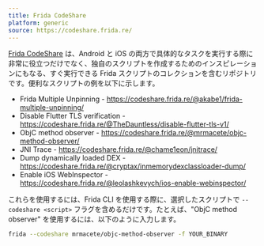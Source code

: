 ```yaml
---
title: Frida CodeShare
platform: generic
source: https://codeshare.frida.re/
---
```


[Frida CodeShare](https://codeshare.frida.re/ "Frida CodeShare") は、Android と iOS の両方で具体的なタスクを実行する際に非常に役立つだけでなく、独自のスクリプトを作成するためのインスピレーションにもなる、すぐ実行できる Frida スクリプトのコレクションを含むリポジトリです。便利なスクリプトの例を以下に示します。

- Frida Multiple Unpinning - <https://codeshare.frida.re/@akabe1/frida-multiple-unpinning/>
- Disable Flutter TLS verification - <https://codeshare.frida.re/@TheDauntless/disable-flutter-tls-v1/>
- ObjC method observer - <https://codeshare.frida.re/@mrmacete/objc-method-observer/>
- JNI Trace - <https://codeshare.frida.re/@chame1eon/jnitrace/>
- Dump dynamically loaded DEX - <https://codeshare.frida.re/@cryptax/inmemorydexclassloader-dump/>
- Enable iOS WebInspector - <https://codeshare.frida.re/@leolashkevych/ios-enable-webinspector/>

これらを使用するには、Frida CLI を使用する際に、選択したスクリプトで `--codeshare <script>` フラグを含めるだけです。たとえば、"ObjC method observer" を使用するには、以下のように入力します。

```bash
frida --codeshare mrmacete/objc-method-observer -f YOUR_BINARY
```
